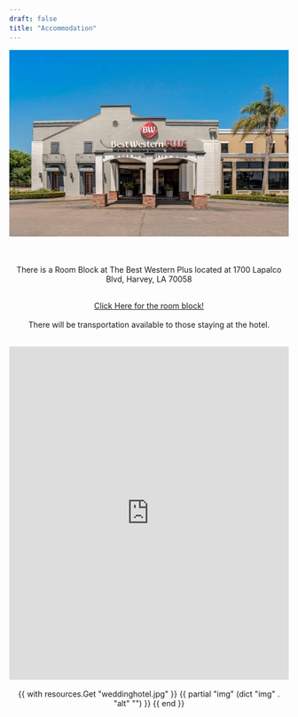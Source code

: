 ```yaml
---
draft: false
title: "Accommodation"
---
```

<div style="text-align: center;">

![](weddinghotel.jpg)

<br>
<br>
There is a Room Block at The Best Western Plus located at 1700 Lapalco Blvd, Harvey, LA 70058
<br>
<br>

[Click Here for the room block!](https://www.bestwestern.com/en_US/book/hotel-rooms.19045.html?groupId=W50XF2S9)
<br>
<br>
There will be transportation available to those staying at the hotel.
<br>
<br>

<div style="width: 100%"><iframe scrolling="no" marginheight="0" marginwidth="0" src="https://maps.google.com/maps?width=100%25&amp;height=600&amp;hl=en&amp;q=1700%20Lapalco%20Blvd,%20Harvey,%20LA%2070058+(Best%20Western%20Plus%20Westbank)&amp;t=&amp;z=16&amp;ie=UTF8&amp;iwloc=B&amp;output=embed" width="100%" height="600" frameborder="0"><a href="https://www.gps.ie/">gps systems</a></iframe></div>

</p>


{{ with resources.Get "weddinghotel.jpg" }}
    {{ partial "img" (dict "img" . "alt" "") }}
{{ end }}

</div>